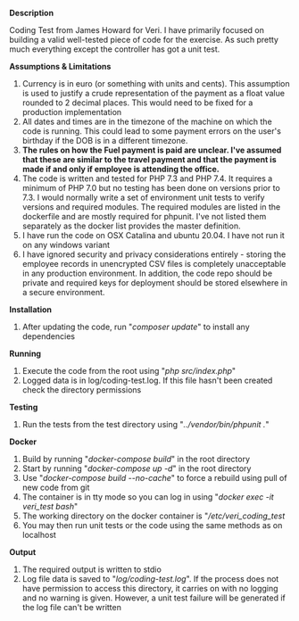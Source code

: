 **Description**

Coding Test from James Howard for Veri. I have primarily focused on building a valid well-tested piece of code for the 
exercise. As such pretty much everything except the controller has got a unit test.   

**Assumptions & Limitations**
1. Currency is in euro (or something with units and cents). This assumption is used to justify a crude representation 
of the payment as a float value rounded to 2 decimal places. This would need to be fixed for a production implementation
2. All dates and times are in the timezone of the machine on which the code is running. This could lead to some payment
errors on the user's birthday if the DOB is in a different timezone.
3. **The rules on how the Fuel payment is paid are unclear. I've assumed that these are similar to the travel payment and
that the payment is made if and only if employee is attending the office.**
4. The code is written and tested for PHP 7.3 and PHP 7.4. It requires a minimum of PHP 7.0 but no testing has been done 
on versions prior to 7.3. I would normally write a set of environment unit tests to verify versions and required 
modules. The required modules are listed in the dockerfile and are mostly required for phpunit. I've not listed them 
separately as the docker list provides the master definition.
5. I have run the code on OSX Catalina and ubuntu 20.04. I have not run it on any windows variant
6. I have ignored security and privacy considerations entirely - storing the employee records in unencrypted CSV files is completely
unacceptable in any production environment. In addition, the code repo should be private and required keys for deployment 
should be stored elsewhere in a secure environment.  

**Installation**
1. After updating the code, run "*composer update*" to install any dependencies

**Running**
1. Execute the code from the root using "*php src/index.php*"
2. Logged data is in log/coding-test.log. If this file hasn't been created check the directory permissions

**Testing**
1. Run the tests from the test directory using "*../vendor/bin/phpunit .*"

**Docker**
1. Build by running "*docker-compose build*" in the root directory
2. Start by running "*docker-compose up -d*" in the root directory
3. Use "*docker-compose build --no-cache*" to force a rebuild using pull of new code from git
4. The container is in tty mode so you can log in using "*docker exec -it veri_test bash*"
5. The working directory on the docker container is "*/etc/veri_coding_test*
6. You may then run unit tests or the code using the same methods as on localhost

**Output**
1. The required output is written to stdio
2. Log file data is saved to "*log/coding-test.log*". If the process does not have permission to access this directory, 
it carries on with no logging and no warning is given. However, a unit test failure will be generated if the log file 
can't be written

